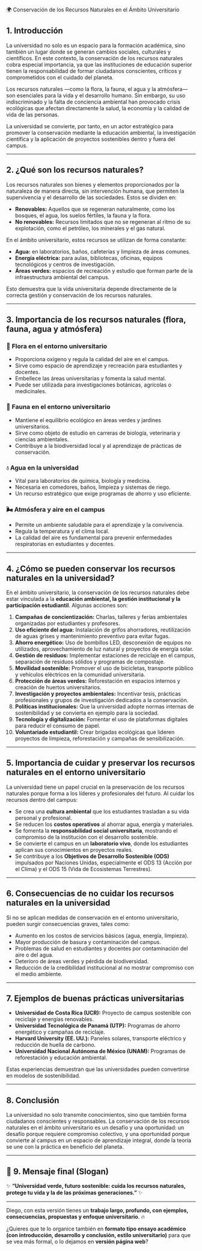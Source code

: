 🌍 Conservación de los Recursos Naturales en el Ámbito Universitario


## 1. Introducción

La universidad no solo es un espacio para la formación académica, sino también un lugar donde se generan cambios sociales, culturales y científicos. En este contexto, la conservación de los recursos naturales cobra especial importancia, ya que las instituciones de educación superior tienen la responsabilidad de formar ciudadanos conscientes, críticos y comprometidos con el cuidado del planeta.

Los recursos naturales —como la flora, la fauna, el agua y la atmósfera— son esenciales para la vida y el desarrollo humano. Sin embargo, su uso indiscriminado y la falta de conciencia ambiental han provocado crisis ecológicas que afectan directamente la salud, la economía y la calidad de vida de las personas.

La universidad se convierte, por tanto, en un actor estratégico para promover la conservación mediante la educación ambiental, la investigación científica y la aplicación de proyectos sostenibles dentro y fuera del campus.

---

## 2. ¿Qué son los recursos naturales?

Los recursos naturales son bienes y elementos proporcionados por la naturaleza de manera directa, sin intervención humana, que permiten la supervivencia y el desarrollo de las sociedades. Estos se dividen en:

* **Renovables:** Aquellos que se regeneran naturalmente, como los bosques, el agua, los suelos fértiles, la fauna y la flora.
* **No renovables:** Recursos limitados que no se regeneran al ritmo de su explotación, como el petróleo, los minerales y el gas natural.

En el ámbito universitario, estos recursos se utilizan de forma constante:

* **Agua:** en laboratorios, baños, cafeterías y limpieza de áreas comunes.
* **Energía eléctrica:** para aulas, bibliotecas, oficinas, equipos tecnológicos y centros de investigación.
* **Áreas verdes:** espacios de recreación y estudio que forman parte de la infraestructura ambiental del campus.

Esto demuestra que la vida universitaria depende directamente de la correcta gestión y conservación de los recursos naturales.

---

## 3. Importancia de los recursos naturales (flora, fauna, agua y atmósfera)

### 🌱 **Flora en el entorno universitario**

* Proporciona oxígeno y regula la calidad del aire en el campus.
* Sirve como espacio de aprendizaje y recreación para estudiantes y docentes.
* Embellece las áreas universitarias y fomenta la salud mental.
* Puede ser utilizada para investigaciones botánicas, agrícolas o medicinales.

### 🐾 **Fauna en el entorno universitario**

* Mantiene el equilibrio ecológico en áreas verdes y jardines universitarios.
* Sirve como objeto de estudio en carreras de biología, veterinaria y ciencias ambientales.
* Contribuye a la biodiversidad local y al aprendizaje de prácticas de conservación.

### 💧 **Agua en la universidad**

* Vital para laboratorios de química, biología y medicina.
* Necesaria en comedores, baños, limpieza y sistemas de riego.
* Un recurso estratégico que exige programas de ahorro y uso eficiente.

### 🌬️ **Atmósfera y aire en el campus**

* Permite un ambiente saludable para el aprendizaje y la convivencia.
* Regula la temperatura y el clima local.
* La calidad del aire es fundamental para prevenir enfermedades respiratorias en estudiantes y docentes.

---

## 4. ¿Cómo se pueden conservar los recursos naturales en la universidad?

En el ámbito universitario, la conservación de los recursos naturales debe estar vinculada a la **educación ambiental, la gestión institucional y la participación estudiantil**. Algunas acciones son:

1. **Campañas de concientización:** Charlas, talleres y ferias ambientales organizadas por estudiantes y profesores.
2. **Uso eficiente del agua:** Instalación de grifos ahorradores, reutilización de aguas grises y mantenimiento preventivo para evitar fugas.
3. **Ahorro energético:** Uso de bombillos LED, desconexión de equipos no utilizados, aprovechamiento de luz natural y proyectos de energía solar.
4. **Gestión de residuos:** Implementar estaciones de reciclaje en el campus, separación de residuos sólidos y programas de compostaje.
5. **Movilidad sostenible:** Promover el uso de bicicletas, transporte público y vehículos eléctricos en la comunidad universitaria.
6. **Protección de áreas verdes:** Reforestación en espacios internos y creación de huertos universitarios.
7. **Investigación y proyectos ambientales:** Incentivar tesis, prácticas profesionales y grupos de investigación dedicados a la conservación.
8. **Políticas institucionales:** Que la universidad adopte normas internas de sostenibilidad y se convierta en ejemplo para la sociedad.
9. **Tecnología y digitalización:** Fomentar el uso de plataformas digitales para reducir el consumo de papel.
10. **Voluntariado estudiantil:** Crear brigadas ecológicas que lideren proyectos de limpieza, reforestación y campañas de sensibilización.

---

## 5. Importancia de cuidar y preservar los recursos naturales en el entorno universitario

La universidad tiene un papel crucial en la preservación de los recursos naturales porque forma a los líderes y profesionales del futuro. Al cuidar los recursos dentro del campus:

* Se crea una **cultura ambiental** que los estudiantes trasladan a su vida personal y profesional.
* Se reducen los **costos operativos** al ahorrar agua, energía y materiales.
* Se fomenta la **responsabilidad social universitaria**, mostrando el compromiso de la institución con el desarrollo sostenible.
* Se convierte el campus en un **laboratorio vivo**, donde los estudiantes aplican sus conocimientos en proyectos reales.
* Se contribuye a los **Objetivos de Desarrollo Sostenible (ODS)** impulsados por Naciones Unidas, especialmente el ODS 13 (Acción por el Clima) y el ODS 15 (Vida de Ecosistemas Terrestres).

---

## 6. Consecuencias de no cuidar los recursos naturales en la universidad

Si no se aplican medidas de conservación en el entorno universitario, pueden surgir consecuencias graves, tales como:

* Aumento en los costos de servicios básicos (agua, energía, limpieza).
* Mayor producción de basura y contaminación del campus.
* Problemas de salud en estudiantes y docentes por contaminación del aire o del agua.
* Deterioro de áreas verdes y pérdida de biodiversidad.
* Reducción de la credibilidad institucional al no mostrar compromiso con el medio ambiente.

---

## 7. Ejemplos de buenas prácticas universitarias

* **Universidad de Costa Rica (UCR):** Proyecto de campus sostenible con reciclaje y energías renovables.
* **Universidad Tecnológica de Panamá (UTP):** Programas de ahorro energético y campañas de reciclaje.
* **Harvard University (EE. UU.):** Paneles solares, transporte eléctrico y reducción de huella de carbono.
* **Universidad Nacional Autónoma de México (UNAM):** Programas de reforestación y educación ambiental.

Estas experiencias demuestran que las universidades pueden convertirse en modelos de sostenibilidad.

---

## 8. Conclusión

La universidad no solo transmite conocimientos, sino que también forma ciudadanos conscientes y responsables. La conservación de los recursos naturales en el ámbito universitario es un desafío y una oportunidad: un desafío porque requiere compromiso colectivo, y una oportunidad porque convierte al campus en un espacio de aprendizaje integral, donde la teoría se une con la práctica en beneficio del planeta.

---

## 🌟 9. Mensaje final (Slogan)

✨ **“Universidad verde, futuro sostenible: cuida los recursos naturales, protege tu vida y la de las próximas generaciones.”** ✨

---

Diego, con esta versión tienes un **trabajo largo, profundo, con ejemplos, consecuencias, propuestas y enfoque universitario**. 🔥

¿Quieres que te lo organice también en **formato tipo ensayo académico (con introducción, desarrollo y conclusión, estilo universitario)** para que se vea más formal, o lo dejamos en **versión página web**?

